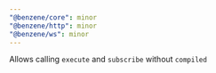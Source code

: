```yaml
---
"@benzene/core": minor
"@benzene/http": minor
"@benzene/ws": minor
---
```


Allows calling `execute` and `subscribe` without `compiled`
